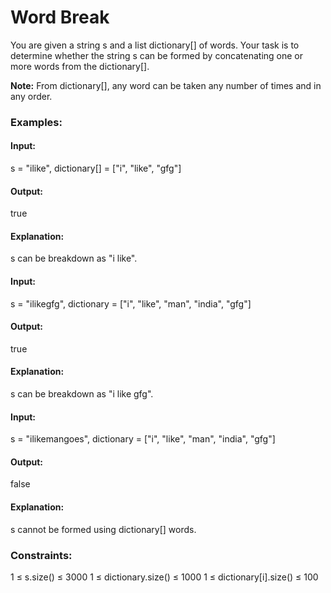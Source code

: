 # Word Break
You are given a string s and a list dictionary[] of words. Your task is to determine whether the string s can be formed by concatenating one or more words from the dictionary[].

**Note:** From dictionary[], any word can be taken any number of times and in any order.

### Examples:
#### Input:
s = "ilike", dictionary[] = ["i", "like", "gfg"]
#### Output:
true
#### Explanation:
s can be breakdown as "i like".

#### Input:
s = "ilikegfg", dictionary = ["i", "like", "man", "india", "gfg"]
#### Output:
true
#### Explanation:
s can be breakdown as "i like gfg".

#### Input: 
s = "ilikemangoes", dictionary = ["i", "like", "man", "india", "gfg"]
#### Output: 
false
#### Explanation:
s cannot be formed using dictionary[] words.

### Constraints:
1 ≤ s.size() ≤ 3000
1 ≤ dictionary.size() ≤ 1000
1 ≤ dictionary[i].size() ≤ 100

